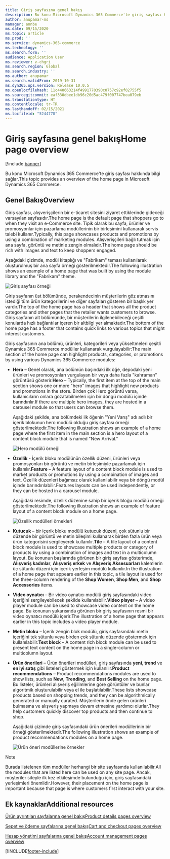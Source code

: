 ```yaml
---
title: Giriş sayfasına genel bakış
description: Bu konu Microsoft Dynamics 365 Commerce'te giriş sayfası hakkında bilgi sağlar.
author: anupamar-ms
manager: annbe
ms.date: 09/15/2020
ms.topic: article
ms.prod: ''
ms.service: dynamics-365-commerce
ms.technology: ''
ms.search.form: ''
audience: Application User
ms.reviewer: v-chgri
ms.search.region: Global
ms.search.industry: ''
ms.author: anupamar
ms.search.validFrom: 2019-10-31
ms.dyn365.ops.version: Release 10.0.5
ms.openlocfilehash: 11c440663214f4991770390c0757c92ef02755f5
ms.sourcegitcommit: eaf330dbee1db96c20d5ac479f007747bea079eb
ms.translationtype: HT
ms.contentlocale: tr-TR
ms.lasthandoff: 02/15/2021
ms.locfileid: "5244778"
---
```

# <a name="home-page-overview"></a><span data-ttu-id="ea448-103">Giriş sayfasına genel bakış</span><span class="sxs-lookup"><span data-stu-id="ea448-103">Home page overview</span></span>

[!include [banner](includes/banner.md)]

<span data-ttu-id="ea448-104">Bu konu Microsoft Dynamics 365 Commerce'te giriş sayfası hakkında bilgi sağlar.</span><span class="sxs-lookup"><span data-stu-id="ea448-104">This topic provides an overview of the home page in Microsoft Dynamics 365 Commerce.</span></span>

## <a name="overview"></a><span data-ttu-id="ea448-105">Genel Bakış</span><span class="sxs-lookup"><span data-stu-id="ea448-105">Overview</span></span>

<span data-ttu-id="ea448-106">Giriş sayfası, alışverişçilerin bir e-ticaret sitesini ziyaret ettiklerinde gideceği varsayılan sayfasıdır.</span><span class="sxs-lookup"><span data-stu-id="ea448-106">The home page is the default page that shoppers go to when they visit an e-Commerce site.</span></span> <span data-ttu-id="ea448-107">Tipik olarak bu sayfa, ürünler ve promosyonlar için pazarlama modüllerinin bir birleşimini kullanarak servis talebi kullanır.</span><span class="sxs-lookup"><span data-stu-id="ea448-107">Typically, this page showcases products and promotions by using a combination of marketing modules.</span></span> <span data-ttu-id="ea448-108">Alışverişçileri bağlı tutmak için ana sayfa, görüntü ve metinle zengin olmalıdır.</span><span class="sxs-lookup"><span data-stu-id="ea448-108">The home page should be rich with images and text to keep shoppers engaged.</span></span>

<span data-ttu-id="ea448-109">Aşağıdaki çizimde, modül kitaplığı ve "Fabrikam" teması kullanılarak oluşturulmuş bir ana sayfa örneği gösterilmektedir.</span><span class="sxs-lookup"><span data-stu-id="ea448-109">The following illustration shows an example of a home page that was built by using the module library and the "Fabrikam" theme.</span></span>

![Giriş sayfası örneği](./media/Homepage2.PNG)

<span data-ttu-id="ea448-111">Giriş sayfanın üst bölümünde, perakendecinin müşterilerin göz atmasını istediği tüm ürün kategorilerini ve diğer sayfaları gösteren bir başlık yer vardır.</span><span class="sxs-lookup"><span data-stu-id="ea448-111">The top of the home page has a header that shows all the product categories and other pages that the retailer wants customers to browse.</span></span> <span data-ttu-id="ea448-112">Giriş sayfanın alt bölümünde, bir müşterilerin ilgilenebileceği çeşitli konularda hızlı bağlantılar içeren bir altbilgi yer almaktadır.</span><span class="sxs-lookup"><span data-stu-id="ea448-112">The bottom of the home page has a footer that contains quick links to various topics that might interest customers.</span></span>

<span data-ttu-id="ea448-113">Giriş sayfasının ana bölümü, ürünleri, kategorileri veya yükseltmeleri çeşitli Dynamics 365 Commerce modüller kullanarak vurgulayabilir:</span><span class="sxs-lookup"><span data-stu-id="ea448-113">The main section of the home page can highlight products, categories, or promotions by using various Dynamics 365 Commerce modules:</span></span>

- <span data-ttu-id="ea448-114">**Hero** – Genel olarak, ana bölümün başındaki ilk öğe, depodaki yeni ürünleri ve promosyonları vurgulayan bir veya daha fazla "kahraman" görüntüsü gösterir.</span><span class="sxs-lookup"><span data-stu-id="ea448-114">**Hero** – Typically, the first item at the top of the main section shows one or more "hero" images that highlight new products and promotions in the store.</span></span> <span data-ttu-id="ea448-115">Birden çok Hero görüntü varsa, kullanıcıların onlara gözatabilmeleri için bir döngü modülü içinde barındırılır.</span><span class="sxs-lookup"><span data-stu-id="ea448-115">If there are multiple hero images, they are hosted in a carousel module so that users can browse them.</span></span>

    <span data-ttu-id="ea448-116">Aşağıdaki şekilde, ana bölümdeki ilk öğenin "Yeni Varış" adı adlı bir içerik blokunun hero modülü olduğu giriş sayfası örneği gösterilmektedir.</span><span class="sxs-lookup"><span data-stu-id="ea448-116">The following illustration shows an example of a home page where the first item in the main section is a hero layout of a content block module that is named "New Arrival."</span></span>

    ![Hero modülü örneği](./media/Hero.PNG)

- <span data-ttu-id="ea448-118">**Özellik** - İçerik bloku modülünün özellik düzeni, ürünleri veya promosyonları bir görüntü ve metin birleşimiyle pazarlamak için kullanılır.</span><span class="sxs-lookup"><span data-stu-id="ea448-118">**Feature** – A feature layout of a content block module is used to market products or promotions by using a combination of images and text.</span></span> <span data-ttu-id="ea448-119">Özellik düzenleri bağımsız olarak kullanılabilir veya bir döngü modül içinde barındırılabilir.</span><span class="sxs-lookup"><span data-stu-id="ea448-119">Features layouts can be used independently, or they can be hosted in a carousel module.</span></span>

    <span data-ttu-id="ea448-120">Aşağıdaki resimde, özellik düzenine sahip bir içerik bloğu modülü örneği gösterilmektedir.</span><span class="sxs-lookup"><span data-stu-id="ea448-120">The following illustration shows an example of feature layout of a content block module on a home page.</span></span>

    ![Özellik modülleri örnekleri](./media/Feature.PNG)

- <span data-ttu-id="ea448-122">**Kutucuk** – bir içerik bloku modülü kutucuk düzeni, çok sütunlu bir düzende bir görüntü ve metin bileşimi kullanarak birden fazla ürün veya ürün kategorisini sergileyerek kullanılır.</span><span class="sxs-lookup"><span data-stu-id="ea448-122">**Tile** – A tile layout of a content block module is used to showcase multiple products or category of products by using a combination of images and text in a multicolumn layout.</span></span> <span data-ttu-id="ea448-123">Bu konunun başlarında görünen bir giriş sayfası gösterimde, **Alışveriş kadınlar**, **Alışveriş erkek** ve **Alışveriş Aksesuarları** kalemlerin üç sütunlu düzeni için içerik yerleşim modülü kullanılır.</span><span class="sxs-lookup"><span data-stu-id="ea448-123">In the illustration of a home page that appears earlier in this topic, a tile  layout is used for the three-column rendering of the **Shop Women**, **Shop Men**, and **Shop Accessories** items.</span></span>
- <span data-ttu-id="ea448-124">**Video oynatıcı** – Bir video oynatıcı modülü giriş sayfasındaki video içeriğini sergileyebilecek şekilde kullanılabilir.</span><span class="sxs-lookup"><span data-stu-id="ea448-124">**Video player** – A video player module can be used to showcase video content on the home page.</span></span> <span data-ttu-id="ea448-125">Bu konunun yukarısında görünen bir giriş sayfasının resmi bir video oynatıcı modülü içerir.</span><span class="sxs-lookup"><span data-stu-id="ea448-125">The illustration of a home page that appears earlier in this topic includes a video player module.</span></span>
- <span data-ttu-id="ea448-126">**Metin bloku** – İçerik zengin blok modülü, giriş sayfasındaki metin içeriğini tek sütunlu veya birden çok sütunlu düzende göstermek için kullanılabilir.</span><span class="sxs-lookup"><span data-stu-id="ea448-126">**Text block** – A content rich block module can be used to present text content on the home page in a single-column or multicolumn layout.</span></span>
- <span data-ttu-id="ea448-127">**Ürün önerileri** – Ürün önerileri modülleri, giriş sayfasında **yeni**, **trend** ve **en iyi satış** gibi listeleri göstermek için kullanılır.</span><span class="sxs-lookup"><span data-stu-id="ea448-127">**Product recommendations** – Product recommendations modules are used to show lists, such as **New**, **Trending**, and **Best Selling** on the home page.</span></span> <span data-ttu-id="ea448-128">Bu listeler, ürünleri alışveriş eğilimlerine göre görüntüler ve bunlar algoritmik oluşturulabilir veya el ile başlatılabilir.</span><span class="sxs-lookup"><span data-stu-id="ea448-128">These lists showcase products based on shopping trends, and they can be algorithmically generated or manually curated.</span></span> <span data-ttu-id="ea448-129">Müşterilerin önde gelen ürünleri bulmasına ve alışveriş yapmaya devam etmesine yardımcı olurlar.</span><span class="sxs-lookup"><span data-stu-id="ea448-129">They help customers quickly discover top products and then continue to shop.</span></span>

    <span data-ttu-id="ea448-130">Aşağıdaki çizimde giriş sayfasındaki ürün önerileri modüllerinin bir örneği gösterilmektedir.</span><span class="sxs-lookup"><span data-stu-id="ea448-130">The following illustration shows an example of product recommendations modules on a home page.</span></span>

    ![Ürün öneri modüllerine örnekler](./media/Recommendations.PNG)

> [!NOTE]
> <span data-ttu-id="ea448-132">Burada listelenen tüm modüller herhangi bir site sayfasında kullanılabilir.</span><span class="sxs-lookup"><span data-stu-id="ea448-132">All the modules that are listed here can be used on any site page.</span></span> <span data-ttu-id="ea448-133">Ancak, müşteriler siteyle ilk kez etkileşimde bulunduğu için, giriş sayfasındaki yerleşimleri önemlidir.</span><span class="sxs-lookup"><span data-stu-id="ea448-133">However, their placement on the home page is important because that page is where customers first interact with your site.</span></span>

## <a name="additional-resources"></a><span data-ttu-id="ea448-134">Ek kaynaklar</span><span class="sxs-lookup"><span data-stu-id="ea448-134">Additional resources</span></span>

[<span data-ttu-id="ea448-135">Ürün ayrıntıları sayfalarına genel bakış</span><span class="sxs-lookup"><span data-stu-id="ea448-135">Product details pages overview</span></span>](quick-tour-pdp.md)

[<span data-ttu-id="ea448-136">Sepet ve ödeme sayfalarına genel bakış</span><span class="sxs-lookup"><span data-stu-id="ea448-136">Cart and checkout pages overview</span></span>](quick-tour-cart-checkout.md)

[<span data-ttu-id="ea448-137">Hesap yönetimi sayfalarına genel bakış</span><span class="sxs-lookup"><span data-stu-id="ea448-137">Account management pages overview</span></span>](quick-tour-account-management.md)


[!INCLUDE[footer-include](../includes/footer-banner.md)]
